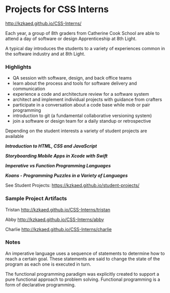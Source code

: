 # Projects for CSS Interns

<http://kzkaed.github.io/CSS-Interns/>

Each year, a group of 8th graders from Catherine Cook School are able to attend a day of software or design Apprenticeship at 8th Light.

A typical day introduces the students to a variety of experiences common in the software industry and at 8th Light.


### Highlights
- QA session with software, design, and back office teams
- learn about the process and tools for software delivery and communication
- experience a code and architecture review for a software system
- architect and implement individual projects with guidance from crafters
- participate in a conversation about a code base while mob or pair programming
- introduction to git (a fundamental collaborative versioning system)
- join a software or design team for a daily standup or retrospective
  
Depending on the student interests a variety of student projects are available
 
 ***Introduction to HTML, CSS and JavaScript*** 
 
 ***Storyboarding Mobile Apps in Xcode with Swift***
 
 ***Imperative vs Function Programming Languages***
 
 ***Koans - Programming Puzzles in a Variety of Languages***
 
See Student Projects: <https://kzkaed.github.io/student-projects/>


### Sample Project Artifacts

Tristan  <http://kzkaed.github.io/CSS-Interns/tristan>

Abby  <http://kzkaed.github.io/CSS-Interns/abby>

Charlie  <http://kzkaed.github.io/CSS-Interns/charlie>


### Notes

An imperative language uses a sequence of statements to determine how to reach a certain goal. These statements are said to change the state of the program as each one is executed in turn.


The functional programming paradigm was explicitly created to support a pure functional approach to problem solving. Functional programming is a form of declarative programming.
